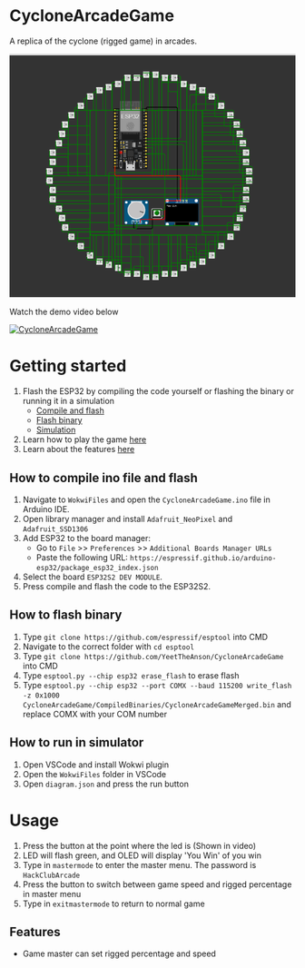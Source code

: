 # CycloneArcadeGame
A replica of the cyclone (rigged game) in arcades.

![CycloneArcadeGame](https://github.com/YeetTheAnson/CycloneArcadeGame/raw/main/1.png)

Watch the demo video below

[![CycloneArcadeGame](https://img.youtube.com/vi/xrOE913GWf0/0.jpg)](https://www.youtube.com/watch?v=xrOE913GWf0)


# Getting started

1. Flash the ESP32 by compiling the code yourself or flashing the binary or running it in a simulation
    - [Compile and flash](#how-to-compile-ino-file-and-flash)
    - [Flash binary](#how-to-flash-binary)
    - [Simulation](#how-to-run-in-simulator)
2. Learn how to play the game [here](#usage)
4. Learn about the features [here](#features)


## How to compile ino file and flash

1. Navigate to `WokwiFiles` and open the `CycloneArcadeGame.ino` file in Arduino IDE.
2. Open library manager and install `Adafruit_NeoPixel` and `Adafruit_SSD1306 `
3. Add ESP32 to the board manager:
    - Go to `File` >> `Preferences` >> `Additional Boards Manager URLs`
    - Paste the following URL: `https://espressif.github.io/arduino-esp32/package_esp32_index.json`
4. Select the board `ESP32S2 DEV MODULE`.
5. Press compile and flash the code to the ESP32S2.


## How to flash binary

1. Type ```git clone https://github.com/espressif/esptool``` into CMD
2. Navigate to the correct folder with ```cd esptool```
3. Type ```git clone https://github.com/YeetTheAnson/CycloneArcadeGame```  into CMD
4. Type ```esptool.py --chip esp32 erase_flash``` to erase flash
5. Type ```esptool.py --chip esp32 --port COMX --baud 115200 write_flash -z 0x1000 CycloneArcadeGame/CompiledBinaries/CycloneArcadeGameMerged.bin``` and replace COMX with your COM number


## How to run in simulator

1. Open VSCode and install Wokwi plugin
2. Open the `WokwiFiles` folder in VSCode
3. Open `diagram.json` and press the run button


# Usage

1. Press the button at the point where the led is (Shown in video)
2. LED will flash green, and OLED will display 'You Win' of you win
3. Type in `mastermode` to enter the master menu. The password is `HackClubArcade`
4. Press the button to switch between game speed and rigged percentage in master menu
5. Type in `exitmastermode` to return to normal game

## Features
- Game master can set rigged percentage and speed
